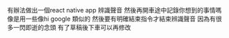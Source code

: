 有辦法做出一個react native app 辨識聲音 然後再開車途中記錄你想到的事情嗎 像是用一些像hi google 類似的 然後要有明確結束指令才結束辨識聲音 因為有很多一閃即逝的念頭 有了草稿後下車可以再修改